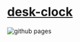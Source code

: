 # [desk-clock](https://countsheep123.github.io/desk-clock/)

![github pages](https://github.com/countsheep123/desk-clock/workflows/github%20pages/badge.svg)
